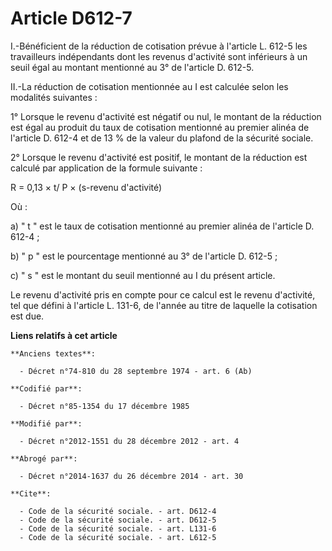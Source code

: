# Article D612-7

I.-Bénéficient de la réduction de cotisation prévue à l'article L. 612-5 les travailleurs indépendants dont les revenus
d'activité sont inférieurs à un seuil égal au montant mentionné au 3° de l'article D. 612-5. 

II.-La réduction de cotisation mentionnée au I est calculée selon les modalités suivantes : 

1° Lorsque le revenu d'activité est négatif ou nul, le montant de la réduction est égal au produit du taux de cotisation
mentionné au premier alinéa de l'article D. 612-4 et de 13 % de la valeur du plafond de la sécurité sociale. 

2° Lorsque le revenu d'activité est positif, le montant de la réduction est calculé par application de la formule suivante : 

R = 0,13 × t/ P × (s-revenu d'activité) 

Où : 

a) " t " est le taux de cotisation mentionné au premier alinéa de l'article D. 612-4 ; 

b) " p " est le pourcentage mentionné au 3° de l'article D. 612-5 ; 

c) " s " est le montant du seuil mentionné au I du présent article. 

Le revenu d'activité pris en compte pour ce calcul est le revenu d'activité, tel que défini à l'article L. 131-6, de l'année
au titre de laquelle la cotisation est due.

**Liens relatifs à cet article**

	**Anciens textes**:

	  - Décret n°74-810 du 28 septembre 1974 - art. 6 (Ab)

	**Codifié par**:

	  - Décret n°85-1354 du 17 décembre 1985

	**Modifié par**:

	  - Décret n°2012-1551 du 28 décembre 2012 - art. 4

	**Abrogé par**:

	  - Décret n°2014-1637 du 26 décembre 2014 - art. 30

	**Cite**:

	  - Code de la sécurité sociale. - art. D612-4
	  - Code de la sécurité sociale. - art. D612-5
	  - Code de la sécurité sociale. - art. L131-6
	  - Code de la sécurité sociale. - art. L612-5
